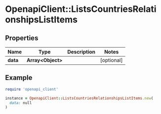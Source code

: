 # OpenapiClient::ListsCountriesRelationshipsListItems

## Properties

| Name | Type | Description | Notes |
| ---- | ---- | ----------- | ----- |
| **data** | **Array&lt;Object&gt;** |  | [optional] |

## Example

```ruby
require 'openapi_client'

instance = OpenapiClient::ListsCountriesRelationshipsListItems.new(
  data: null
)
```

